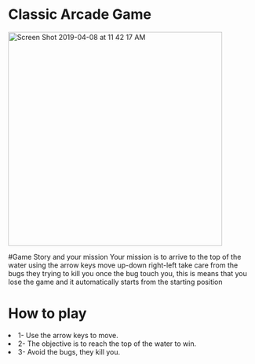 # Classic Arcade Game

<img width="436" alt="Screen Shot 2019-04-08 at 11 42 17 AM" src="https://user-images.githubusercontent.com/20688971/55715696-90a36e00-59f5-11e9-8987-2df06eb2605a.png">



#Game Story and your mission
  Your mission is to arrive to the top of the water using the
  arrow keys move up-down right-left take care from the bugs they
  trying to kill you once the bug touch you, this is means that you lose the game and it automatically starts from the starting position

# How to play
  <li>1- Use the arrow keys to move.</li>
  <li>2- The objective is to reach the top of the water to win.</li>
  <li>3- Avoid the bugs, they kill you.</li>
